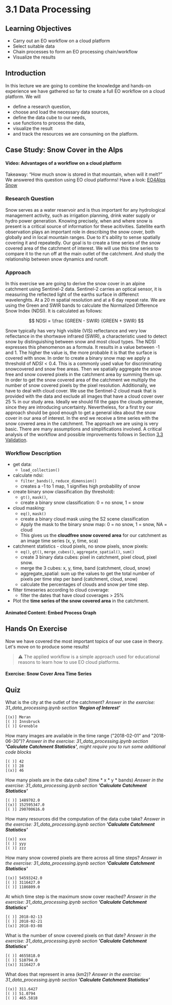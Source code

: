 # 3.1 Data Processing

## Learning Objectives
- Carry out an EO workflow on a cloud platform
- Select suitable data
- Chain processes to form an EO processing chain/workflow
- Visualize the results

## Introduction
In this lecture we are going to combine the knowledge and hands-on experience we have gathered so far to create a full EO workflow on a cloud platform.
We will  
- define a research question,
- choose and load the necessary data sources, 
- define the data cube to our needs, 
- use functions to process the data, 
- visualize the result
- and track the resources we are consuming on the platform.

## Case Study: Snow Cover in the Alps

#### Video: Advantages of a workflow on a cloud platform
Takeaway: “How much snow is stored in that mountain, when will it melt?” We answered this question using EO cloud platforms! Have a look: [EO4Alps Snow](https://waterjade.com/eo4alps-snow/)

### Research Question
Snow serves as a water reservoir and is thus important for any hydrological management activity, such as irrigation planning, drink water supply or hydro power generation. Knowing precisely, when and where snow is present is a critical source of information for these acitivities. Satellite earth observation plays an important role in describing the snow cover, both globally and in local mountain ranges. Due to it's ability to sense spatially covering it and repeatedly. Our goal is to create a time series of the snow covered area of the catchment of interest. We will use this time series to compare it to the run off at the main outlet of the catchment. And study the relationship between snow dynamics and runoff.

### Approach
In this exercise we are going to derive the snow cover in an alpine catchment using Sentinel-2 data. Sentinel-2 carries an optical sensor, it is measuring the reflected light of the earths surface in differenct wavelenghts. At a 20 m spatial resolution and at a 6 day repeat rate. We are using the Green and SWIR bands to calculate the Normalized Difference Snow Index (NDSI). It is calculated as follows:

$$ NDSI = \\frac {GREEN - SWIR} {GREEN + SWIR} $$

Snow typically has very high visible (VIS) reflectance and very low reflectance in the shortwave infrared (SWIR), a characteristic used to detect snow by distinguishing between snow and most cloud types. The NDSI expresses this phenomenon as a formula. It results in a value between -1 and 1. The higher the value is, the more probable it is that the surface is covered with snow. In order to create a binary snow map we apply a threshold of $NDSI < 0.4$. This is a commonly used value for discriminating snowcovered and snow free areas. Then we spatially aggregate the snow free and snow covered pixels in the catchment area by summing them up. In order to get the snow covered area of the catchment we multiply the number of snow covered pixels by the pixel resolution. Additionally, we have to deal with cloud cover. We use the Sentinel-2 cloud mask that is provided with the data and exclude all images that have a cloud cover over 25 % in our study area. Ideally we should fill the gaps the clouds generate, since they are introducing uncertainty. Nevertheless, for a first try our approach should be good enough to get a general idea about the snow cover in our area of interest. In the end we receive a time series with the snow covered area in the catchment. 
The approach we are using is very basic. There are many assumptions and simplifications involved. A critical analysis of the workflow and possible improvements follows in Section [3.3 Validation](https://github.com/EO-College/cubes-and-clouds/blob/main/lectures/3.3_validation/3.3_validation.md#critically-analyse-a-workflow).


### Workflow Description
- get data:
  - `load_collection()`
- calculate ndsi:
  - `filter_bands()`, `reduce_dimension()`
  - creates a -1 to 1 map, 1 signifies high probability of snow
- create binary snow classification (by threshold):
  - `gt()`, `mask()`,
  - create a binary snow classification: 0 = no snow, 1 = snow
- cloud masking:
  - `eq()`, `mask()`
  - create a binary cloud mask using the S2 scene classification
  - Apply the mask to the binary snow map: 0 = no snow, 1 = snow, NA = cloud
  - This gives us the **cloudfree snow covered area** for our catchment as an image time series (x, y, time, sca)
- catchment statistics - cloud pixels, no snow pixels, snow pixels:
  -  `eq()`, `gt()`, `merge_cubes()`, `aggregate_spatial()`, `sum()`
  -  create 3 binary data cubes: pixel in catchment, pixel cloud, pixel snow.
  -  merge the 3 cubes: x, y, time, band (catchment, cloud, snow)
  -  aggregate_spatial: sum up the values to get the total number of pixels per time step per band (catchment, cloud, snow)
  -  calculate the percentages of clouds and snow per time step.
- filter timeseries according to cloud coverage:
  - filter the dates that have cloud coverages > 25%
- Plot the **time series of the snow covered area** in the catchment.


#### Animated Content: Embed Process Graph

## Hands On Exercise
Now we have covered the most important topics of our use case in theory. Let's move on to produce some results!

> :warning: The applied workflow is a simple approach used for educational reasons to learn how to use EO cloud platforms.

#### Exercise: Snow Cover Area Time Series

## Quiz

What is the city at the outlet of the catchment? _Answer in the exercise: 31_data_processing.ipynb section **'Region of Interest'**_

    [(x)] Meran
    [( )] Innsbruck
    [( )] Grenoble

How many images are available in the time range ("2018-02-01" and "2018-06-30")? _Answer in the exercise: 31_data_processing.ipynb section **'Calculate Catchment Statistics'**, might require you to run some additional code blocks_

    [( )] 42
    [( )] 28
    [(x)] 46

How many pixels are in the data cube? (time * x * y * bands) _Answer in the exercise: 31_data_processing.ipynb section **'Calculate Catchment Statistics'**_

    [( )] 1489702.0
    [(x)] 152595347.0
    [( )] 290700616.0

How many resources did the computation of the data cube take?  _Answer in the exercise: 31_data_processing.ipynb section **'Calculate Catchment Statistics'**_

    [(x)] xxx
    [( )] yyy
    [( )] zzz

How many snow covered pixels are there across all time steps? _Answer in the exercise: 31_data_processing.ipynb section **'Calculate Catchment Statistics'**_

    [(x)] 54593242.0
    [( )] 3116427.0
    [( )] 1186809.0

At which time step is the maximum snow cover reached?  _Answer in the exercise: 31_data_processing.ipynb section **'Calculate Catchment Statistics'**_

    [( )] 2018-02-13
    [( )] 2018-02-21
    [(x)] 2018-03-08
 
What is the number of snow covered pixels on that date?  _Answer in the exercise: 31_data_processing.ipynb section **'Calculate Catchment Statistics'**_

    [( )] 4655818.0
    [( )] 510794.0
    [(x)] 3116427.0

What does that represent in area (km2)?  _Answer in the exercise: 31_data_processing.ipynb section **'Calculate Catchment Statistics'**_

    [(x)] 311.6427
    [( )] 51.0794
    [( )] 465.5818




